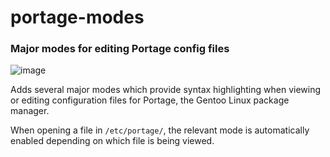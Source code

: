 # portage-modes
### Major modes for editing Portage config files

![image](https://github.com/user-attachments/assets/255862ef-ff50-431f-9c62-fb2e5e84dce3)

Adds several major modes which provide syntax highlighting when viewing or editing configuration files for Portage, the Gentoo Linux package manager.

When opening a file in `/etc/portage/`, the relevant mode is automatically enabled depending on which file is being viewed.
